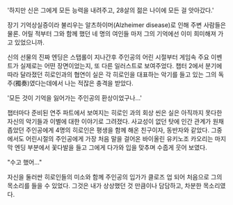 '하지만 신은 그에게 모든 능력을 내려주고, 28살의 젊은 나이에 모든 걸 앗아갔다.' 

장기 기억상실증이라 불리우는 알츠하이머(Alzheimer disease)로 인해 주변 사람들은 물론. 어릴 적부터 그와 함께 했던 네 명의 여인들 마저 그의 기억에선 이미 희미해져 가고 있었으니까. 

신의 선물의 진짜 엔딩은 스탭롤이 지나간후 주인공의 어린 시절부터 게임속 주요 이벤트가 실제로는 어떤 장면이었는지, 또 다른 일러스트로 보여주었다. 
챕터 2에서 분기에 따라 달라졌던 히로인과의 협연이 실은 각 히로인을 대표하는 악기를 들고 있는 그의 독주(獨奏)였다는데에서 나는 적잖은 충격을 받았다. 

'모든 것이 기억을 잃어가는 주인공의 환상이었구나...' 

챕터마다 준비된 연주 파트에서 보여지는 히로인 과의 회상 씬은 실은 아직까지 못다한 자신의 악기들과 이별에 대한 이야기로 그려졌다. 
사교성이 없던 탓에 인간 관계가 원채 좁았던 주인공에게 4명의 히로인은 평생을 함께 해온 친구이자, 동반자와 같았다. 
그중에서도 어린시절의 주인공에게 가장 처음 말을 걸어온 바이올린 유키노조 카오리는 마지막 엔딩 부분에서 꽃다발을 들고 그에게 다가와 입을 맞추며 수줍게 웃어 보였다. 

"수고 했어..." 

자신을 둘러싼 히로인들의 미소와 함께 주인공의 입가가 클로즈 업 되어 처음으로 그의 목소리를 들을 수 있었다. 
그것은 내가 상상했던 것 만큼이나 담담하고, 차분한 목소리였다. 